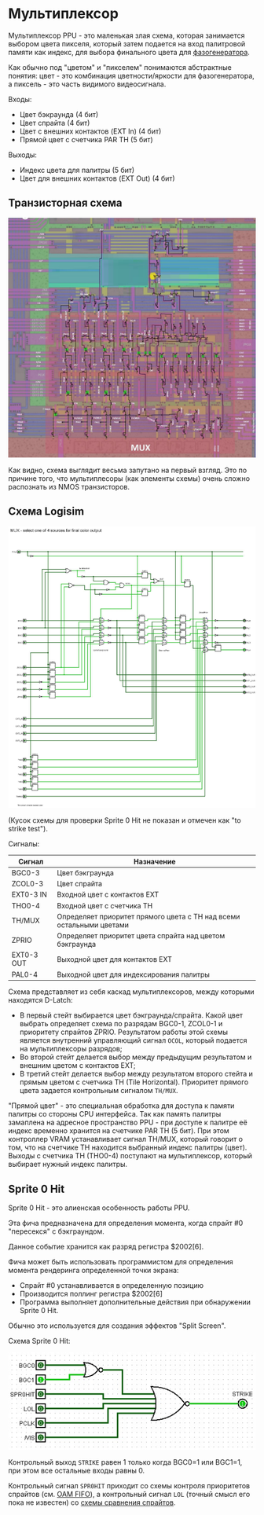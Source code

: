 # Мультиплексор

Мультиплексор PPU - это маленькая злая схема, которая занимается выбором цвета пикселя, который затем подается на вход палитровой памяти как индекс, для выбора финального цвета для [фазогенератора](video_out.md).

Как обычно под "цветом" и "пикселем" понимаются абстрактные понятия: цвет - это комбинация цветности/яркости для фазогенератора, а пиксель - это часть видимого видеосигнала. 

Входы:
- Цвет бэкраунда (4 бит)
- Цвет спрайта (4 бит)
- Цвет с внешних контактов (EXT In) (4 бит)
- Прямой цвет с счетчика PAR TH (5 бит)

Выходы:
- Индекс цвета для палитры (5 бит)
- Цвет для внешних контактов (EXT Out) (4 бит)

## Транзисторная схема

![ppu_mux](/BreakingNESWiki/imgstore/ppu_mux.jpg)

Как видно, схема выглядит весьма запутано на первый взгляд. Это по причине того, что мультиплесоры (как элементы схемы) очень сложно распознать из NMOS транзисторов.

## Схема Logisim

![ppu_mux_logisim](/BreakingNESWiki/imgstore/ppu_mux_logisim.jpg)

(Кусок схемы для проверки Sprite 0 Hit не показан и отмечен как "to strike test").

Сигналы:

|Сигнал|Назначение|
|---|---|
|BGC0-3|Цвет бэкграунда|
|ZCOL0-3|Цвет спрайта|
|EXT0-3 IN|Входной цвет с контактов EXT|
|THO0-4|Входной цвет с счетчика TH|
|TH/MUX|Определяет приоритет прямого цвета с TH над всеми остальными цветами|
|ZPRIO|Определяет приоритет цвета спрайта над цветом бэкграунда|
|EXT0-3 OUT|Выходной цвет для контактов EXT|
|PAL0-4|Выходной цвет для индексирования палитры|

Схема представляет из себя каскад мультиплексоров, между которыми находятся D-Latch:
- В первый стейт выбирается цвет бэкграунда/спрайта. Какой цвет выбрать определяет схема по разрядам BGC0-1, ZCOL0-1 и приоритету спрайтов ZPRIO. Результатом работы этой схемы является внутренний управляющий сигнал `OCOL`, который подается на мультиплексоры разрядов;
- Во второй стейт делается выбор между предыдущим результатом и внешним цветом с контактов EXT;
- В третий стейт делается выбор между результатом второго стейта и прямым цветом с счетчика TH (Tile Horizontal). Приоритет прямого цвета задается контрольным сигналом `TH/MUX`.

"Прямой цвет" - это специальная обработка для доступа к памяти палитры со стороны CPU интерфейса. Так как память палитры замаплена на адресное пространство PPU - при доступе к палитре её индекс временно хранится на счетчике PAR TH (5 бит). При этом контроллер VRAM устанавливает сигнал TH/MUX, который говорит о том, что на счетчике TH находится выбранный индекс палитры (цвет). Выходы с счетчика TH (THO0-4) поступают на мультиплексор, который выбирает нужный индекс палитры.

## Sprite 0 Hit

Sprite 0 Hit - это алиенская особенность работы PPU.

Эта фича предназначена для определения момента, когда спрайт #0 "пересекся" с бэкграундом.

Данное событие хранится как разряд регистра $2002[6].

Фича может быть использовать программистом для определения момента рендеринга определенной точки экрана:
- Спрайт #0 устанавливается в определенную позицию
- Производится поллинг регистра $2002[6]
- Программа выполняет дополнительные действия при обнаружении Sprite 0 Hit.

Обычно это используется для создания эффектов "Split Screen".

Схема Sprite 0 Hit:

![spr0hit](/BreakingNESWiki/imgstore/spr0hit.jpg)

Контрольный выход `STRIKE` равен 1 только когда BGC0=1 или BGC1=1, при этом все остальные входы равны 0.

Контрольный сигнал `SPR0HIT` приходит со схемы контроля приоритетов спрайтов (см. [OAM FIFO](fifo.md)), а контрольный сигнал `LOL` (точный смысл его пока не известен) со [схемы сравнения спрайтов](sprite_eval.md).
